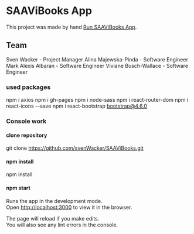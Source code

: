 # SAAViBooks App

This project was made by hand [Run SAAViBooks App](http://svenWacker.github.io/SAAViBooks).

## Team

Sven Wacker - Project Manager
Alina Majewska-Pinda - Software Engineer
Mark Alexis Albaran - Software Engineer
Viviane Busch-Wallace - Software Engineer

### used packages

npm i axios
npm i gh-pages
npm i node-sass
npm i react-router-dom
npm i react-icons --save
npm i react-bootstrap bootstrap@4.6.0

### Console work

#### clone repository

git clone <https://github.com/svenWacker/SAAViBooks.git>

#### npm install

npm install

#### npm start

Runs the app in the development mode.\
Open [http://localhost:3000](http://localhost:3000) to view it in the browser.

The page will reload if you make edits.\
You will also see any lint errors in the console.

